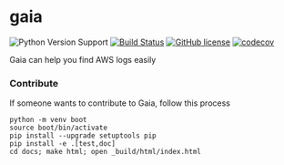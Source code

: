 # gaia

![Python Version Support](https://img.shields.io/badge/python-3.4%203.5%203.6%203.6--dev%203.7--dev-brightgreen.svg)
[![Build Status](https://travis-ci.org/deadlylaid/gaia.svg?branch=develop)](https://travis-ci.org/deadlylaid/gaia)
[![GitHub license](https://img.shields.io/github/license/deadlylaid/gaia.svg)](https://github.com/deadlylaid/gaia/blob/develop/LICENSE)
[![codecov](https://codecov.io/gh/deadlylaid/gaia/branch/develop/graph/badge.svg)](https://codecov.io/gh/deadlylaid/gaia)



Gaia can help you find AWS logs easily



### Contribute

If someone wants to contribute to Gaia, follow this process

```
python -m venv boot
source boot/bin/activate
pip install --upgrade setuptools pip
pip install -e .[test,doc]
cd docs; make html; open _build/html/index.html
```


